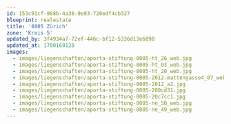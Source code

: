 ```yaml
---
id: 153c91cf-968b-4a38-9e93-720edf4cb327
blueprint: realestate
title: '8005 Zürich'
zone: 'Kreis 5'
updated_by: 3f4934a7-72ef-446c-bf12-5336d13e6898
updated_at: 1700168128
images:
  - images/liegenschaften/aporta-stiftung-8005-ht_26_web.jpg
  - images/liegenschaften/aporta-stiftung-8005-ht_03_web.jpg
  - images/liegenschaften/aporta-stiftung-8005-ht_20_web.jpg
  - images/liegenschaften/aporta-stiftung-8005-2012-mattengasse4_07_web.jpg
  - images/liegenschaften/aporta-stiftung-8005-2012_a2.jpg
  - images/liegenschaften/aporta-stiftung-8005-200cd31.jpg
  - images/liegenschaften/aporta-stiftung-8005-20c7cc1.jpg
  - images/liegenschaften/aporta-stiftung-8005-ne_50_web.jpg
  - images/liegenschaften/aporta-stiftung-8005-ne_49_web.jpg
---
```

